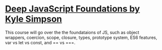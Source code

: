 # [Deep JavaScript Foundations by Kyle Simpson](https://frontendmasters.com/courses/javascript-foundations/)

This course  will go over the the foundataions of JS, such as  object wrappers, coercion, scope, closure, types, prototype system, ES6 features, var vs let vs const, and  == vs ===.

